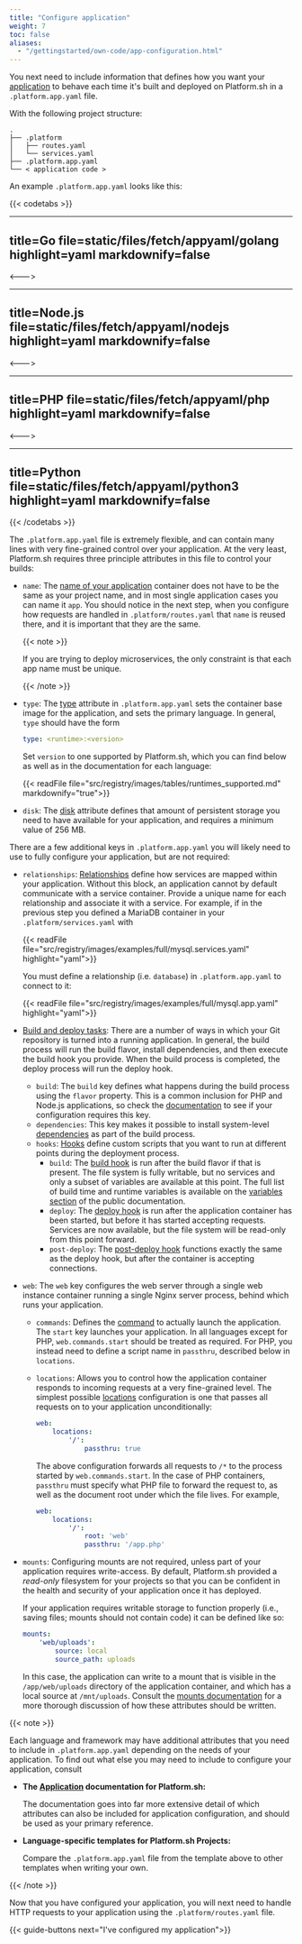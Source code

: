 ```yaml
---
title: "Configure application"
weight: 7
toc: false
aliases:
  - "/gettingstarted/own-code/app-configuration.html"
---
```


You next need to include information that defines how you want your [application](../../../create-apps/_index.md) to behave
each time it's built and deployed on Platform.sh in a `.platform.app.yaml` file.

With the following project structure:

```text
.
├── .platform
│   ├── routes.yaml
│   └── services.yaml
├── .platform.app.yaml
└── < application code >
```

An example `.platform.app.yaml` looks like this:

{{< codetabs >}}

---
title=Go
file=static/files/fetch/appyaml/golang
highlight=yaml
markdownify=false
---

<--->

---
title=Node.js
file=static/files/fetch/appyaml/nodejs
highlight=yaml
markdownify=false
---

<--->

---
title=PHP
file=static/files/fetch/appyaml/php
highlight=yaml
markdownify=false
---

<--->

---
title=Python
file=static/files/fetch/appyaml/python3
highlight=yaml
markdownify=false
---

{{< /codetabs >}}


The `.platform.app.yaml` file is extremely flexible, and can contain many lines with very fine-grained control over your application. At the very least, Platform.sh requires three principle attributes in this file to control your builds:

* `name`: The [name of your application](../../../create-apps/app-reference.md) container does not have to be the same as your project name, and in most single application cases you can name it `app`. You should notice in the next step, when you configure how requests are handled in `.platform/routes.yaml` that `name` is reused there, and it is important that they are the same.

  {{< note >}}

  If you are trying to deploy microservices,
  the only constraint is that each app name must be unique.

  {{< /note >}}

* `type`: The [type](../../../create-apps/app-reference.md) attribute in `.platform.app.yaml` sets the container base image for the application, and sets the primary language. In general, `type` should have the form

  ```yaml
  type: <runtime>:<version>
  ```

  Set `version` to one supported by Platform.sh, which you can find below as well as in the documentation for each language:

  {{< readFile file="src/registry/images/tables/runtimes_supported.md" markdownify="true">}}

* `disk`: The [disk](../../../create-apps/app-reference.md) attribute defines that amount of persistent storage you need to have available for your application, and requires a minimum value of 256 MB.

There are a few additional keys in `.platform.app.yaml` you will likely need to use to fully configure your application, but are not required:

* `relationships`: [Relationships](../../../create-apps/app-reference.md#relationships) define how services are mapped within your application. Without this block, an application cannot by default communicate with a service container. Provide a unique name for each relationship and associate it with a service. For example, if in the previous step you defined a MariaDB container in your `.platform/services.yaml` with

  {{< readFile file="src/registry/images/examples/full/mysql.services.yaml" highlight="yaml">}}

  You must define a relationship (i.e. `database`) in `.platform.app.yaml` to connect to it:

  {{< readFile file="src/registry/images/examples/full/mysql.app.yaml" highlight="yaml">}}

* [Build and deploy tasks](../../../overview/build-deploy.md): There are a number of ways in which your Git repository is turned into a running application. In general, the build process will run the build flavor, install dependencies, and then execute the build hook you provide. When the build process is completed, the deploy process will run the deploy hook.

   * `build`: The `build` key defines what happens during the build process using the `flavor` property. This is a common inclusion for PHP and Node.js applications, so check the [documentation](../../../create-apps/app-reference.md#build) to see if your configuration requires this key.
   * `dependencies`: This key makes it possible to install system-level [dependencies](../../../create-apps/app-reference.md#dependencies) as part of the build process.
   * `hooks`: [Hooks](../../../create-apps/hooks/_index.md) define custom scripts that you want to run at different points during the deployment process.
      * `build`: The [build hook](../../../create-apps/hooks/hooks-comparison.md#build-hook) is run after the build flavor if that is present. The file system is fully writable, but no services and only a subset of variables are available at this point. The full list of build time and runtime variables is available on the [variables section](../../../development/variables/_index.md) of the public documentation.
      * `deploy`: The [deploy hook](../../../create-apps/hooks/hooks-comparison.md#deploy-hook) is run after the application container has been started, but before it has started accepting requests. Services are now available, but the file system will be read-only from this point forward.
      * `post-deploy`: The [post-deploy hook](../../../create-apps/hooks/hooks-comparison.md#post-deploy-hook) functions exactly the same as the deploy hook, but after the container is accepting connections.

* `web`: The `web` key configures the web server through a single web instance container running a single Nginx server process, behind which runs your application.

    * `commands`: Defines the [command](../../../create-apps/app-reference.md#web-commands) to actually launch the application. The `start` key launches your application. In all languages except for PHP, `web.commands.start` should be treated as required. For PHP, you instead need to define a script name in `passthru`, described below in `locations`.
    * `locations`: Allows you to control how the application container responds to incoming requests at a very fine-grained level. The simplest possible [locations](../../../create-apps/app-reference.md#locations) configuration is one that passes all requests on to your application unconditionally:

      ```yaml
      web:
          locations:
              '/':
                  passthru: true
      ```

      The above configuration forwards all requests to `/*` to the process started by `web.commands.start`. In the case of PHP containers, `passthru` must specify what PHP file to forward the request to, as well as the document root under which the file lives. For example,

      ```yaml
      web:
          locations:
              '/':
                  root: 'web'
                  passthru: '/app.php'
      ```
* `mounts`: Configuring mounts are not required, unless part of your application requires write-access. By default, Platform.sh provided a *read-only* filesystem for your projects so that you can be confident in the health and security of your application once it has deployed.

  If your application requires writable storage to function properly (i.e., saving files; mounts should not contain code) it can be defined like so:

  ```yaml
  mounts:
      'web/uploads':
          source: local
          source_path: uploads
  ```

  In this case, the application can write to a mount that is visible in the `/app/web/uploads` directory of the application container, and which has a local source at `/mnt/uploads`. Consult the [mounts documentation](../../../create-apps/app-reference.md#mounts) for a more thorough discussion of how these attributes should be written.

{{< note >}}

Each language and framework may have additional attributes that you need to include in `.platform.app.yaml` depending on the needs of your application. To find out what else you may need to include to configure your application, consult

* **The [Application](../../../create-apps/_index.md) documentation for Platform.sh:**

  The documentation goes into far more extensive detail of which attributes can also be included for application configuration, and should be used as your primary reference.

* **Language-specific templates for Platform.sh Projects:**

  Compare the `.platform.app.yaml` file from the template above to other templates when writing your own.

{{< /note >}}

Now that you have configured your application, you will next need to handle HTTP requests to your application using the `.platform/routes.yaml` file.

{{< guide-buttons next="I've configured my application">}}
